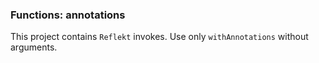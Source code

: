 ### Functions: annotations

This project contains `Reflekt` invokes. 
Use only `withAnnotations` without arguments.
